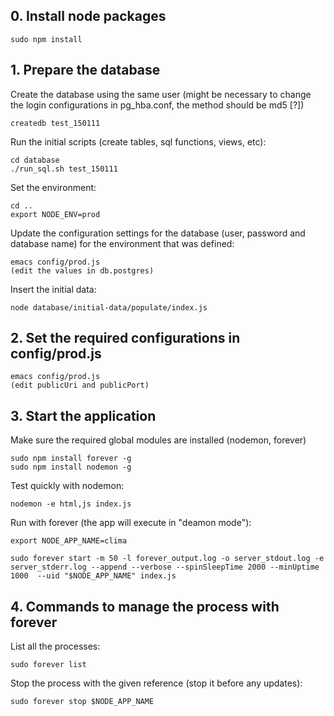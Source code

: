 ## 0. Install node packages

    sudo npm install

## 1. Prepare the database

Create the database using the same user (might be necessary to change the login configurations in pg_hba.conf, the method should be md5 [?])

    createdb test_150111

Run the initial scripts (create tables, sql functions, views, etc): 
   
    cd database 
    ./run_sql.sh test_150111

Set the environment:

    cd .. 
    export NODE_ENV=prod

Update the configuration settings for the database (user, password and database name) for the environment that was defined:

    emacs config/prod.js
    (edit the values in db.postgres)
 
Insert the initial data: 

    node database/initial-data/populate/index.js 


## 2. Set the required configurations in config/prod.js

    emacs config/prod.js
    (edit publicUri and publicPort)


## 3. Start the application

Make sure the required global modules are installed (nodemon, forever)

    sudo npm install forever -g
    sudo npm install nodemon -g

Test quickly with nodemon:

    nodemon -e html,js index.js

Run with forever (the app will execute in "deamon mode"):

    export NODE_APP_NAME=clima

    sudo forever start -m 50 -l forever_output.log -o server_stdout.log -e server_stderr.log --append --verbose --spinSleepTime 2000 --minUptime 1000  --uid "$NODE_APP_NAME" index.js

## 4. Commands to manage the process with forever

List all the processes:

    sudo forever list

Stop the process with the given reference (stop it before any updates):

    sudo forever stop $NODE_APP_NAME


